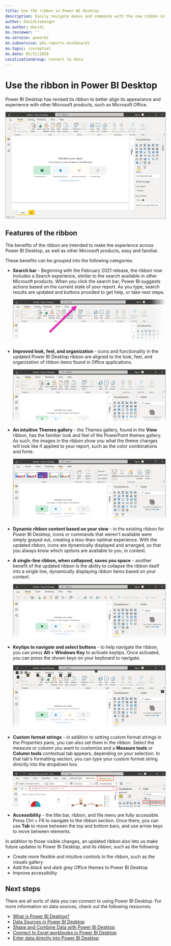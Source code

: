 ```yaml
---
title: Use the ribbon in Power BI Desktop
description: Easily navigate menus and commands with the new ribbon in Power BI Desktop
author: davidiseminger
ms.author: davidi
ms.reviewer: ''
ms.service: powerbi
ms.subservice: pbi-reports-dashboards
ms.topic: conceptual
ms.date: 05/21/2020
LocalizationGroup: Connect to data
---
```

# Use the ribbon in Power BI Desktop

Power BI Desktop has revised its ribbon to better align its appearance and experience with other Microsoft products, such as Microsoft Office.

![New ribbon in Power BI Desktop](media/desktop-ribbon/desktop-ribbon-02.png)


## Features of the ribbon

The benefits of the ribbon are intended to make the experience across Power BI Desktop, as well as other Microsoft products, easy and familiar. 

These benefits can be grouped into the following categories:

* **Search bar** - Beginning with the February 2021 release, the ribbon now includes a Search experience, similar to the search available in other Microsoft products. When you click the search bar, Power BI suggests actions based on the current state of your report. As you type, search results are updated and buttons provided to get help, or take next steps.

    ![New search bar](media/desktop-ribbon/desktop-ribbon-03.png)

* **Improved look, feel, and organization** - icons and functionality in the updated Power BI Desktop ribbon are aligned to the look, feel, and organization of ribbon items found in Office applications.

    ![Improved look and feel](media/desktop-ribbon/desktop-ribbon-04.png)

* **An intuitive Themes gallery** - the Themes gallery, found in the **View** ribbon, has the familiar look and feel of the PowerPoint themes gallery. As such, the images in the ribbon show you what the theme changes will look like if applied to your report, such as the color combinations and fonts. 

    ![Better themes](media/desktop-ribbon/desktop-ribbon-05.png)

* **Dynamic ribbon content based on your view** - in the existing ribbon for Power BI Desktop, icons or commands that weren't available were simply grayed out, creating a less-than-optimal experience. With the updated ribbon, icons are dynamically displayed and arranged, so that you always know which options are available to you, in context.

* **A single-line ribbon, when collapsed, saves you space** - another benefit of the updated ribbon is the ability to collapse the ribbon itself into a single line, dynamically displaying ribbon items based on your context. 

    ![Collapsed ribbon](media/desktop-ribbon/desktop-ribbon-06.png)

* **Keytips to navigate and select buttons** - to help navigate the ribbon, you can press **Alt + Windows Key** to activate keytips. Once activated, you can press the shown keys on your keyboard to navigate.

    ![Keytips](media/desktop-ribbon/desktop-ribbon-07.png)

* **Custom format strings** - in addition to setting custom format strings in the *Properties* pane, you can also set them in the ribbon. Select the measure or column you want to customize and a **Measure tools** or **Column tools** contextual tab appears, depending on your selection. In that tab's formatting section, you can type your custom format string directly into the dropdown box.

    ![Custom format strings](media/desktop-ribbon/desktop-ribbon-08.png)

* **Accessibility** - the title bar, ribbon, and file menu are fully accessible. Press Ctrl + F6 to navigate to the ribbon section. Once there, you can use **Tab** to move between the top and bottom bars, and use arrow keys to move between elements.


In addition to those visible changes, an updated ribbon also lets us make future updates to Power BI Desktop, and its ribbon, such as the following:

* Create more flexible and intuitive controls in the ribbon, such as the visuals gallery
* Add the *black* and *dark gray* Office themes to Power BI Desktop
* Improve accessibility


## Next steps
There are all sorts of data you can connect to using Power BI Desktop. For more information on data sources, check out the following resources:

* [What is Power BI Desktop?](../fundamentals/desktop-what-is-desktop.md)
* [Data Sources in Power BI Desktop](../connect-data/desktop-data-sources.md)
* [Shape and Combine Data with Power BI Desktop](../connect-data/desktop-shape-and-combine-data.md)
* [Connect to Excel workbooks in Power BI Desktop](../connect-data/desktop-connect-excel.md)   
* [Enter data directly into Power BI Desktop](../connect-data/desktop-enter-data-directly-into-desktop.md)   

